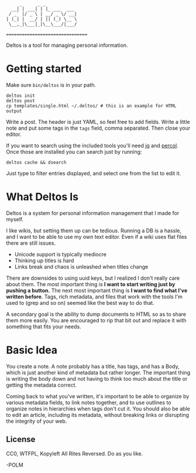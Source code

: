 
         _      _ _            
      __| | ___| | |_ ___  ___ 
     / _` |/ _ \ | __/ _ \/ __|
    | (_| |  __/ | || (_) \__ \
     \__,_|\___|_|\__\___/|___/
                               
    ===============================

Deltos is a tool for managing personal information. 

# Getting started

Make sure `bin/deltos` is in your path. 

    deltos init
    deltos post
    cp templates/single.html ~/.deltos/ # this is an example for HTML output

Write a post. The header is just YAML, so feel free to add fields. Write a
little note and put some tags in the `tags` field, comma separated. Then close
your editor. 

If you want to search using the included tools you'll need
[jq](https://stedolan.github.io/jq/) and
[percol](https://github.com/mooz/percol). Once those are installed you can
search just by running: 

    deltos cache && dsearch

Just type to filter entries displayed, and select one from the list to edit it.

# What Deltos Is

Deltos is a system for personal information management that I made for myself. 

I like wikis, but setting them up can be tedious. Running a DB is a hassle, and
I want to be able to use my own text editor.  Even if a wiki uses flat files
there are still issues.

- Unicode support is typically mediocre
- Thinking up titles is hard
- Links break and chaos is unleashed when titles change

There are downsides to using uuid keys, but I realized I don't really care
about them. The most important thing is **I want to start writing just by
pushing a button.** The next most important thing is **I want to find what I've
written before**. Tags, rich metadata, and files that work with the tools I'm
used to (grep and so on) seemed like the best way to do that. 

A secondary goal is the ability to dump documents to HTML so as to share them
more easily. You are encouraged to rip that bit out and replace it with
something that fits your needs. 
 
# Basic Idea

You create a note. A note probably has a title, has tags, and has a Body, which
is just another kind of metadata but rather longer. The important thing is
writing the body down and not having to think too much about the title or
getting the metadata correct.

Coming back to what you've written, it's important to be able to organize by
various metadata fields, to link notes together, and to use outlines to
organize notes in hierarchies when tags don't cut it. You should also be able
to edit an article, including its metadata, without breaking links or
disrupting the integrity of your web. 

## License

CC0, WTFPL, Kopyleft All Rites Reversed. Do as you like. 

-POLM
